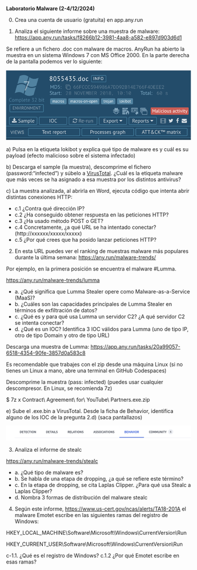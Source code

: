 __Laboratorio Malware (2-4/12/2024)__

0) Crea una cuenta de usuario (gratuita) en app.any.run

1) Analiza el siguiente informe sobre una muestra de malware:
 https://app.any.run/tasks/f8266b12-3981-4aa8-a582-e897d903d6d1 

Se refiere a un fichero .doc con malware de macros. AnyRun ha abierto la muestra en un sistema Windows 7 con MS Office 2000. En la parte derecha de la pantalla podemos ver lo siguiente:

![alt text](image.png)


a) Pulsa en la etiqueta lokibot y explica qué tipo de malware es y cuál es su payload (efecto malicioso sobre el sistema infectado)

b) Descarga el sample (la muestra), descomprime el fichero (password:“infected”) y súbelo a [VirusTotal](https://virustotal.com). ¿Cuál es la etiqueta malware que más veces se ha asignado a esa muestra por los distintos antivirus?

c) La muestra analizada, al abrirla en Word, ejecuta código que intenta abrir distintas conexiones HTTP:
- c.1 ¿Contra qué dirección IP?
- c.2 ¿Ha conseguido obtener respuesta en las peticiones HTTP?
- c.3 ¿Ha usado método POST o GET?
- c.4 Concretamente, ¿a qué URL se ha intentado conectar? (http://xxxxxx/xxxxx/xxxxx)
- c.5 ¿Por qué crees que ha posido lanzar peticiones HTTP?

2) En esta URL puedes ver el ranking de muestras malware más populares durante la última semana: https://any.run/malware-trends/ 

Por ejemplo, en la primera posición se encuentra el malware #Lumma. 

https://any.run/malware-trends/lumma

- a. ¿Qué significa que Lumma Stealer opere como Malware-as-a-Service (MaaS)?
- b. ¿Cuáles son las capacidades principales de Lumma Stealer en términos de exfiltración de datos?
- c.  ¿Qué es y para qué usa Lumma un servidor C2? ¿A qué servidor C2 se intenta conectar?
- d. ¿Qué es un IOC? Identifica 3 IOC válidos para Lumma (uno de tipo IP, otro de tipo Domain y otro de tipo URL)

Descarga una muestra de Lumma:
https://app.any.run/tasks/20a99057-6518-4354-90fe-3857d0a583c8

Es recomendable que trabajes con el zip desde una máquina Linux (si no tienes un Linux a mano, abre una terminal en GitHub Codespaces)

Descomprime la muestra (pass: infected)
(puedes usar cualquier descompresor. En Linux, se recomienda 7z)

   $  7z x Contract\ Agreement\ for\ YouTube\ Partners.exe.zip

e) Sube el .exe.bin a VirusTotal. Desde la ficha de Behavior, identifica alguno de los IOC de la pregunta 2.d) (saca pantallazos)

![alt text](image-1.png)

3) Analiza el informe de stealc

https://any.run/malware-trends/stealc

- a. ¿Qué tipo de malware es?
- b. Se habla de una etapa de dropping, ¿a qué se refiere este término?
- c. En la etapa de dropping, se cita Laplas Clipper. ¿Para qué usa Stealc a Laplas Clipper?
- d. Nombra 3 formas de distribución del malware stealc



4) Según este informe,  https://www.us-cert.gov/ncas/alerts/TA18-201A
el malware Emotet escribe en las siguientes ramas del registro de Windows:

HKEY_LOCAL_MACHINE\Software\Microsoft\Windows\CurrentVersion\Run

HKEY_CURRENT_USER\Software\Microsoft\Windows\CurrentVersion\Run


c-1.1. ¿Qué es el registro de Windows?
c.1.2 ¿Por qué Emotet escribe en esas ramas?
